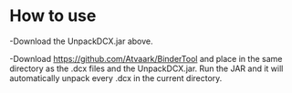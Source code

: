 # How to use

-Download the UnpackDCX.jar above.

-Download https://github.com/Atvaark/BinderTool and place in the same directory as the .dcx files and the UnpackDCX.jar. Run the JAR and it will automatically unpack every .dcx in the current directory. 
